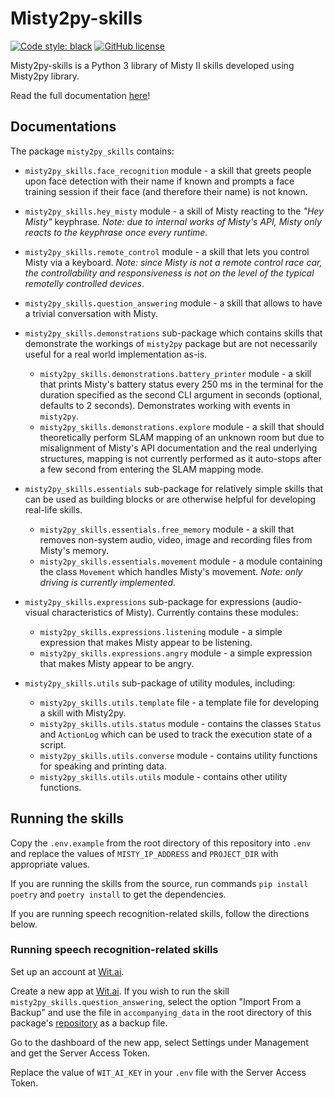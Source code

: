 # Misty2py-skills

[![Code style: black](https://img.shields.io/badge/code%20style-black-000000.svg)](https://github.com/psf/black) [![GitHub license](https://img.shields.io/github/license/Naereen/StrapDown.js.svg)](https://github.com/ChrisScarred/misty2py/blob/main/LICENSE)

Misty2py-skills is a Python 3 library of Misty II skills developed using Misty2py library.

Read the full documentation [here](https://chrisscarred.github.io/misty2py-skills)!

## Documentations

The package `misty2py_skills` contains:

- `misty2py_skills.face_recognition` module - a skill that greets people upon face detection with their name if known and prompts a face training session if their face (and therefore their name) is not known.
- `misty2py_skills.hey_misty` module - a skill of Misty reacting to the *"Hey Misty"* keyphrase. *Note: due to internal works of Misty's API, Misty only reacts to the keyphrase once every runtime.*
- `misty2py_skills.remote_control` module - a skill that lets you control Misty via a keyboard. *Note: since Misty is not a remote control race car, the controllability and responsiveness is not on the level of the typical remotelly controlled devices*.
- `misty2py_skills.question_answering` module - a skill that allows to have a trivial conversation with Misty.

- `misty2py_skills.demonstrations` sub-package which contains skills that demonstrate the workings of `misty2py` package but are not necessarily useful for a real world implementation as-is.

  - `misty2py_skills.demonstrations.battery_printer` module - a skill that prints Misty's battery status every 250 ms in the terminal for the duration specified as the second CLI argument in seconds (optional, defaults to 2 seconds). Demonstrates working with events in `misty2py`.
  - `misty2py_skills.demonstrations.explore` module - a skill that should theoretically perform SLAM mapping of an unknown room but due to misalignment of Misty's API documentation and the real underlying structures, mapping is not currently performed as it auto-stops after a few second from entering the SLAM mapping mode.

- `misty2py_skills.essentials` sub-package for relatively simple skills that can be used as building blocks or are otherwise helpful for developing real-life skills.

  - `misty2py_skills.essentials.free_memory` module - a skill that removes non-system audio, video, image and recording files from Misty's memory.
  - `misty2py_skills.essentials.movement` module - a module containing the class `Movement` which handles Misty's movement. *Note: only driving is currently implemented.*

- `misty2py_skills.expressions` sub-package for expressions (audio-visual characteristics of Misty). Currently contains these modules:

  - `misty2py_skills.expressions.listening` module - a simple expression that makes Misty appear to be listening.
  - `misty2py_skills.expressions.angry` module - a simple expression that makes Misty appear to be angry.

- `misty2py_skills.utils` sub-package of utility modules, including:

  - `misty2py_skills.utils.template` file - a template file for developing a skill with Misty2py.
  - `misty2py_skills.utils.status` module - contains the classes `Status` and `ActionLog` which can be used to track the execution state of a script.
  - `misty2py_skills.utils.converse` module - contains utility functions for speaking and printing data.
  - `misty2py_skills.utils.utils` module - contains other utility functions.

## Running the skills

Copy the `.env.example` from the root directory of this repository into `.env` and replace the values of `MISTY_IP_ADDRESS` and `PROJECT_DIR` with appropriate values.

If you are running the skills from the source, run commands `pip install poetry` and `poetry install` to get the dependencies.

If you are running speech recognition-related skills, follow the directions below.

### Running speech recognition-related skills

Set up an account at [Wit.ai](https://wit.ai/).

Create a new app at [Wit.ai](https://wit.ai/). If you wish to run the skill `misty2py_skills.question_answering`, select the option "Import From a Backup" and use the file in `accompanying_data` in the root directory of this package's [repository](https://github.com/ChrisScarred/misty2py-skills) as a backup file.

Go to the dashboard of the new app, select Settings under Management and get the Server Access Token.

Replace the value of `WIT_AI_KEY` in your `.env` file with the Server Access Token.
